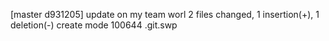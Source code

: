 [master d931205] update on my team worl
 2 files changed, 1 insertion(+), 1 deletion(-)
 create mode 100644 .git.swp

